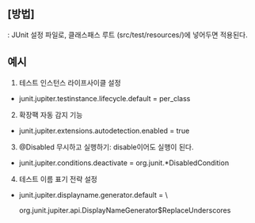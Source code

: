 ## [방법]

: JUnit 설정 파일로, 클래스패스 루트 (src/test/resources/)에 넣어두면 적용된다.

## 예시

1. 테스트 인스턴스 라이프사이클 설정

- junit.jupiter.testinstance.lifecycle.default = per_class

2. 확장팩 자동 감지 기능

- junit.jupiter.extensions.autodetection.enabled = true

3. @Disabled 무시하고 실행하기: disable이어도 실행이 된다.

- junit.jupiter.conditions.deactivate = org.junit.*DisabledCondition

4. 테스트 이름 표기 전략 설정

- junit.jupiter.displayname.generator.default = \

    org.junit.jupiter.api.DisplayNameGenerator$ReplaceUnderscores
